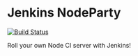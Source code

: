 # Jenkins NodeParty 

[![Build Status](http://10.134.70.205:8080/job/NodeParty/2/badge/icon)](http://10.134.70.205:8080/job/NodeParty/2/)

Roll your own Node CI server with Jenkins! 